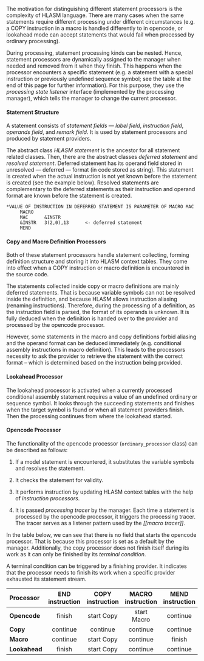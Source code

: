 The motivation for distinguishing different statement processors is the complexity of HLASM language. There are many cases when the same statements require different processing under different circumstances (e.g. a COPY instruction in a macro is handled differently to in opencode, or lookahead mode can accept statements that would fail when processed by ordinary processing).

During processing, statement processing kinds can be nested. Hence, statement processors are dynamically assigned to the manager when needed and removed from it when they finish. This happens when the processor encounters a specific statement (e.g. a statement with a special instruction or previously undefined sequence symbol; see the table at the end of this page for further information). For this purpose, they use the *processing state listener* interface (implemented by the processing manager), which tells the manager to change the current processor.

#### Statement Structure

A statement consists of *statement fields* — *label field*, *instruction field*, *operands field*, and *remark field*. It is used by statement processors and produced by statement providers.

The abstract class *HLASM statement* is the ancestor for all statement related classes. Then, there are the abstract classes *deferred statement* and *resolved statement*. Deferred statement has its operand field stored in unresolved — deferred — format (in code stored as string). This statement is created when the actual instruction is not yet known before the statement is created (see the example below). Resolved statements are complementary to the deferred statements as their instruction and operand format are known before the statement is created.

    *VALUE OF INSTRUCTION IN DEFERRED STATEMENT IS PARAMETER OF MACRO MAC
         MACRO
         MAC      &INSTR
         &INSTR   3(2,0),13      <- deferred statement
         MEND
    	

#### Copy and Macro Definition Processors

Both of these statement processors handle statement collecting, forming definition structure and storing it into HLASM context tables. They come into effect when a COPY instruction or macro definition is encountered in the source code.

The statements collected inside copy or macro definitions are mainly deferred statements. That is because variable symbols can not be resolved inside the definition, and because HLASM allows instruction aliasing (renaming instructions). Therefore, during the processing of a definition, as the instruction field is parsed, the format of its operands is unknown. It is fully deduced when the definition is handed over to the provider and processed by the opencode processor.

However, some statements in the macro and copy definitions forbid aliasing and the operand format can be deduced immediately (e.g. conditional assembly instructions in macro definition). This leads to the processors necessity to ask the provider to retrieve the statement with the correct format – which is determined based on the instruction being provided.

#### Lookahead Processor

The lookahead processor is activated when a currently processed conditional assembly statement requires a value of an undefined ordinary or sequence symbol. It looks through the succeeding statements and finishes when the target symbol is found or when all statement providers finish. Then the processing continues from where the lookahead started.

#### Opencode Processor

The functionality of the opencode processor (`ordinary_processor` class) can be described as follows:

1.  If a model statement is encountered, it substitutes the variable symbols and resolves the statement.

2.  It checks the statement for validity.

3.  It performs instruction by updating HLASM context tables with the help of *instruction processors*.

4.  It is passed *processing tracer* by the manager. Each time a statement is processed by the opencode processor, it triggers the processing tracer. The tracer serves as a listener pattern used by the *[[macro tracer]]*.

In the table below, we can see that there is no field that starts the opencode processor. That is because this processor is set as a default by the manager. Additionally, the copy processor does not finish itself during its work as it can only be finished by its *terminal condition*.

A terminal condition can be triggered by a finishing provider. It indicates that the processor needs to finish its work when a specific provider exhausted its statement stream.

| **Processor** | END instruction  | COPY instruction    | MACRO instruction    | MEND instruction    | undefined symbol |
|:--------------|:---:|:---:|:---:|:---:|:---:|
| **Opencode**  | finish | start Copy | start Macro | continue | start Lookahead |
| **Copy**      | continue | continue | continue | continue | continue |
| **Macro**     | continue | start Copy | continue | finish | continue |
| **Lookahead** | finish | start Copy | continue | continue | continue |
